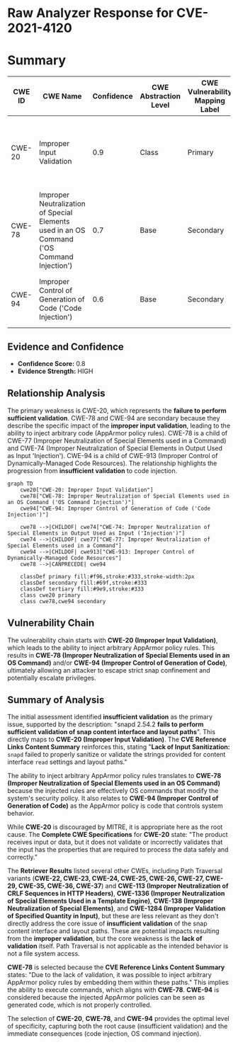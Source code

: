 # Raw Analyzer Response for CVE-2021-4120

# Summary
| CWE ID | CWE Name | Confidence | CWE Abstraction Level | CWE Vulnerability Mapping Label | CWE-Vulnerability Mapping Notes |
|---|---|---|---|---|---|
| CWE-20 | Improper Input Validation | 0.9 | Class | Primary | Discouraged - but applicable as root cause is **fails to perform sufficient validation** |
| CWE-78 | Improper Neutralization of Special Elements used in an OS Command ('OS Command Injection') | 0.7 | Base | Secondary | Allowed - AppArmor policy rules injection |
| CWE-94 | Improper Control of Generation of Code ('Code Injection') | 0.6 | Base | Secondary | Allowed-with-Review - arbitrary AppArmor policy rules injection |

## Evidence and Confidence

*   **Confidence Score:** 0.8
*   **Evidence Strength:** HIGH

## Relationship Analysis
The primary weakness is CWE-20, which represents the **failure to perform sufficient validation**. CWE-78 and CWE-94 are secondary because they describe the specific impact of the **improper input validation**, leading to the ability to inject arbitrary code (AppArmor policy rules). CWE-78 is a child of CWE-77 (Improper Neutralization of Special Elements used in a Command) and CWE-74 (Improper Neutralization of Special Elements in Output Used as Input 'Injection'). CWE-94 is a child of CWE-913 (Improper Control of Dynamically-Managed Code Resources). The relationship highlights the progression from **insufficient validation** to code injection.

```mermaid
graph TD
    cwe20["CWE-20: Improper Input Validation"]
    cwe78["CWE-78: Improper Neutralization of Special Elements used in an OS Command ('OS Command Injection')"]
    cwe94["CWE-94: Improper Control of Generation of Code ('Code Injection')"]
    
    cwe78 -->|CHILDOF| cwe74["CWE-74: Improper Neutralization of Special Elements in Output Used as Input ('Injection')"]
    cwe74 -->|CHILDOF| cwe77["CWE-77: Improper Neutralization of Special Elements used in a Command"]
    cwe94 -->|CHILDOF| cwe913["CWE-913: Improper Control of Dynamically-Managed Code Resources"]
    cwe78 -->|CANPRECEDE| cwe94
    
    classDef primary fill:#f96,stroke:#333,stroke-width:2px
    classDef secondary fill:#69f,stroke:#333
    classDef tertiary fill:#9e9,stroke:#333
    class cwe20 primary
    class cwe78,cwe94 secondary
```

## Vulnerability Chain
The vulnerability chain starts with **CWE-20 (Improper Input Validation)**, which leads to the ability to inject arbitrary AppArmor policy rules. This results in **CWE-78 (Improper Neutralization of Special Elements used in an OS Command)** and/or **CWE-94 (Improper Control of Generation of Code)**, ultimately allowing an attacker to escape strict snap confinement and potentially escalate privileges.

## Summary of Analysis
The initial assessment identified **insufficient validation** as the primary issue, supported by the description: "snapd 2.54.2 **fails to perform sufficient validation of snap content interface and layout paths**". This directly maps to **CWE-20 (Improper Input Validation)**. The **CVE Reference Links Content Summary** reinforces this, stating "**Lack of Input Sanitization:** `snapd` failed to properly sanitize or validate the strings provided for content interface `read` settings and layout paths."

The ability to inject arbitrary AppArmor policy rules translates to **CWE-78 (Improper Neutralization of Special Elements used in an OS Command)** because the injected rules are effectively OS commands that modify the system's security policy. It also relates to **CWE-94 (Improper Control of Generation of Code)** as the AppArmor policy is code that controls system behavior.

While **CWE-20** is discouraged by MITRE, it is appropriate here as the root cause. The **Complete CWE Specifications** for **CWE-20** state: "The product receives input or data, but it does not validate or incorrectly validates that the input has the properties that are required to process the data safely and correctly."

The **Retriever Results** listed several other CWEs, including Path Traversal variants (**CWE-22, CWE-23, CWE-24, CWE-25, CWE-26, CWE-27, CWE-29, CWE-35, CWE-36, CWE-37**) and **CWE-113 (Improper Neutralization of CRLF Sequences in HTTP Headers)**, **CWE-1336 (Improper Neutralization of Special Elements Used in a Template Engine)**, **CWE-138 (Improper Neutralization of Special Elements)**, and **CWE-1284 (Improper Validation of Specified Quantity in Input)**, but these are less relevant as they don't directly address the core issue of **insufficient validation** of the snap content interface and layout paths. These are potential impacts resulting from the **improper validation**, but the core weakness is the **lack of validation** itself. Path Traversal is not applicable as the intended behavior is not a file system access.

**CWE-78** is selected because the **CVE Reference Links Content Summary** states: "Due to the lack of validation, it was possible to inject arbitrary AppArmor policy rules by embedding them within these paths." This implies the ability to execute commands, which aligns with **CWE-78**. **CWE-94** is considered because the injected AppArmor policies can be seen as generated code, which is not properly controlled.

The selection of **CWE-20**, **CWE-78**, and **CWE-94** provides the optimal level of specificity, capturing both the root cause (insufficient validation) and the immediate consequences (code injection, OS command injection).